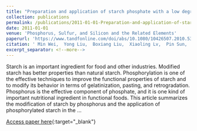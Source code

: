 ```yaml
---
title: "Preparation and application of starch phosphate with a low degree of substitution"
collection: publications
permalink: /publications/2011-01-01-Preparation-and-application-of-starch-phosphate-with-a-low-degree-of-substitution
date: 2011-01-01
venue: 'Phosphorus, Sulfur, and Silicon and the Related Elements'
paperurl: 'https://www.tandfonline.com/doi/abs/10.1080/10426507.2010.537714'
citation: ' Min Wei,  Yong Liu,  Boxiang Liu,  Xiaoling Lv,  Pin Sun,  Zesheng Zhang,  Fengshou Zhang,  Su Yin,  Zhongdong Liu, &quot;Preparation and application of starch phosphate with a low degree of substitution.&quot; Phosphorus, Sulfur, and Silicon and the Related Elements, 2011.'
excerpt_separator: <!--more-->
---
```

<!--more-->
Starch is an important ingredient for food and other industries. Modified starch has better properties than natural starch. Phosphorylation is one of the effective techniques to improve the functional properties of starch and to modify its behavior in terms of gelatinization, pasting, and retrogradation. Phosphorus is the effective component of phosphate, and it is one kind of important nutritional ingredient in functional foods. This article summarizes the modification of starch by phosphorus and the application of phosphorylated starch in the …

[Access paper here](https://www.tandfonline.com/doi/abs/10.1080/10426507.2010.537714){:target="_blank"}

